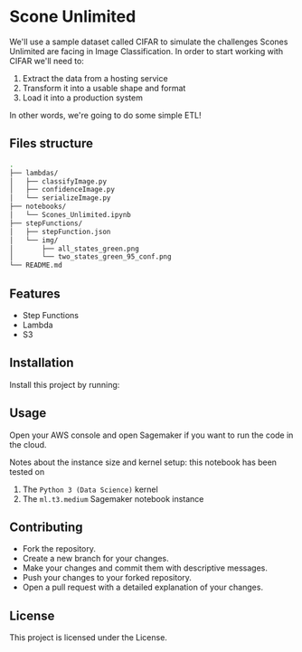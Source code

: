 # Scone Unlimited

We'll use a sample dataset called CIFAR to simulate the challenges Scones Unlimited are facing in Image Classification. In order to start working with CIFAR we'll need to:

1. Extract the data from a hosting service
2. Transform it into a usable shape and format
3. Load it into a production system

In other words, we're going to do some simple ETL!

## Files structure
```bash
.
├── lambdas/
│   ├── classifyImage.py
│   ├── confidenceImage.py
│   └── serializeImage.py
├── notebooks/
│   └── Scones_Unlimited.ipynb
├── stepFunctions/
│   ├── stepFunction.json
│   └── img/
│       ├── all_states_green.png
│       └── two_states_green_95_conf.png
└── README.md
```

## Features

- Step Functions
- Lambda
- S3

## Installation

Install this project by running:

## Usage
Open your AWS console and open Sagemaker if you want to run the code in the cloud.

Notes about the instance size and kernel setup: this notebook has been tested on

1. The `Python 3 (Data Science)` kernel
2. The `ml.t3.medium` Sagemaker notebook instance


## Contributing
- Fork the repository.
- Create a new branch for your changes.
- Make your changes and commit them with descriptive messages.
- Push your changes to your forked repository.
- Open a pull request with a detailed explanation of your changes.

## License
This project is licensed under the  License.